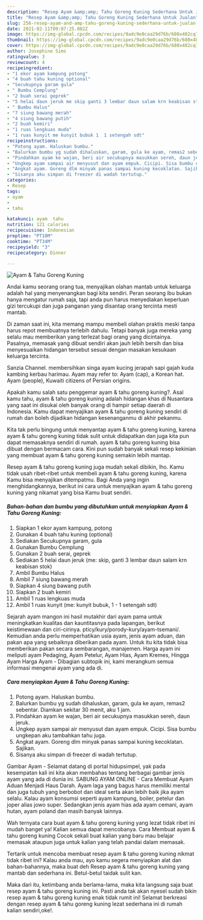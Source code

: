 ```yaml
---
description: "Resep Ayam &amp;amp; Tahu Goreng Kuning Sederhana Untuk Jualan"
title: "Resep Ayam &amp;amp; Tahu Goreng Kuning Sederhana Untuk Jualan"
slug: 256-resep-ayam-and-amp-tahu-goreng-kuning-sederhana-untuk-jualan
date: 2021-02-11T09:07:25.802Z
image: https://img-global.cpcdn.com/recipes/9adc9e0caa29d76b/680x482cq70/ayam-tahu-goreng-kuning-foto-resep-utama.jpg
thumbnail: https://img-global.cpcdn.com/recipes/9adc9e0caa29d76b/680x482cq70/ayam-tahu-goreng-kuning-foto-resep-utama.jpg
cover: https://img-global.cpcdn.com/recipes/9adc9e0caa29d76b/680x482cq70/ayam-tahu-goreng-kuning-foto-resep-utama.jpg
author: Josephine Sims
ratingvalue: 3
reviewcount: 4
recipeingredient:
- "1 ekor ayam kampung potong"
- "4 buah tahu kuning optional"
- "Secukupnya garam gula"
- " Bumbu Cemplung"
- "2 buah serai geprek"
- "5 helai daun jeruk me skip ganti 3 lembar daun salam krn keabisan stok"
- " Bumbu Halus"
- "7 siung bawang merah"
- "4 siung bawang putih"
- "2 buah kemiri"
- "1 ruas lengkuas muda"
- "1 ruas kunyit me kunyit bubuk 1  1 setengah sdt"
recipeinstructions:
- "Potong ayam. Haluskan bumbu."
- "Balurkan bumbu yg sudah dihaluskan, garam, gula ke ayam, remas2 sebentar. Diamkan sekitar 30 menit, aku 1 jam."
- "Pindahkan ayam ke wajan, beri air secukupnya masukkan sereh, daun jeruk."
- "Ungkep ayam sampai air menyusut dan ayam empuk. Cicipi. Sisa bumbu ungkepan aku tambahkan tahu juga."
- "Angkat ayam. Goreng dlm minyak panas sampai kuning kecoklatan. Sajikan."
- "Sisanya aku simpan di freezer di wadah tertutup."
categories:
- Resep
tags:
- ayam
- 
- tahu

katakunci: ayam  tahu 
nutrition: 121 calories
recipecuisine: Indonesian
preptime: "PT10M"
cooktime: "PT34M"
recipeyield: "3"
recipecategory: Dinner

---
```



![Ayam &amp; Tahu Goreng Kuning](https://img-global.cpcdn.com/recipes/9adc9e0caa29d76b/680x482cq70/ayam-tahu-goreng-kuning-foto-resep-utama.jpg)

Andai kamu seorang orang tua, menyajikan olahan mantab untuk keluarga adalah hal yang menyenangkan bagi kita sendiri. Peran seorang ibu bukan hanya mengatur rumah saja, tapi anda pun harus menyediakan keperluan gizi tercukupi dan juga panganan yang disantap orang tercinta mesti mantab.

Di zaman  saat ini, kita memang mampu membeli olahan praktis meski tanpa harus repot membuatnya terlebih dahulu. Tetapi banyak juga mereka yang selalu mau memberikan yang terlezat bagi orang yang dicintainya. Pasalnya, memasak yang dibuat sendiri akan jauh lebih bersih dan bisa menyesuaikan hidangan tersebut sesuai dengan masakan kesukaan keluarga tercinta. 

Sanzia Channel. membersihkan singa ayam kucing jerapah sapi gajah kuda kambing kerbau harimau. Ayam may refer to: Ayam (cap), a Korean hat. Ayam (people), Kuwaiti citizens of Persian origins.

Apakah kamu salah satu penggemar ayam &amp; tahu goreng kuning?. Asal kamu tahu, ayam &amp; tahu goreng kuning adalah hidangan khas di Nusantara yang saat ini disukai oleh banyak orang di hampir setiap daerah di Indonesia. Kamu dapat menyajikan ayam &amp; tahu goreng kuning sendiri di rumah dan boleh dijadikan hidangan kesenanganmu di akhir pekanmu.

Kita tak perlu bingung untuk menyantap ayam &amp; tahu goreng kuning, karena ayam &amp; tahu goreng kuning tidak sulit untuk didapatkan dan juga kita pun dapat memasaknya sendiri di rumah. ayam &amp; tahu goreng kuning bisa dibuat dengan bermacam cara. Kini pun sudah banyak sekali resep kekinian yang membuat ayam &amp; tahu goreng kuning semakin lebih mantap.

Resep ayam &amp; tahu goreng kuning juga mudah sekali dibikin, lho. Kamu tidak usah ribet-ribet untuk membeli ayam &amp; tahu goreng kuning, karena Kamu bisa menyajikan ditempatmu. Bagi Anda yang ingin menghidangkannya, berikut ini cara untuk menyajikan ayam &amp; tahu goreng kuning yang nikamat yang bisa Kamu buat sendiri.

<!--inarticleads1-->

##### Bahan-bahan dan bumbu yang dibutuhkan untuk menyiapkan Ayam &amp; Tahu Goreng Kuning:

1. Siapkan 1 ekor ayam kampung, potong
1. Gunakan 4 buah tahu kuning (optional)
1. Sediakan Secukupnya garam, gula
1. Gunakan  Bumbu Cemplung
1. Gunakan 2 buah serai, geprek
1. Sediakan 5 helai daun jeruk (me: skip, ganti 3 lembar daun salam krn keabisan stok)
1. Ambil  Bumbu Halus
1. Ambil 7 siung bawang merah
1. Siapkan 4 siung bawang putih
1. Siapkan 2 buah kemiri
1. Ambil 1 ruas lengkuas muda
1. Ambil 1 ruas kunyit (me: kunyit bubuk, 1 - 1 setengah sdt)


Sejarah ayam mangon ini hasil mutakhir dari ayam pama untuk meningkatkan kualitas dan kauntitasnya pada lapangan, berikut keistimewaan dan ciri-cirinya. pticy/kury/porody-kury/ayam-tsemani/. Kemudian anda perlu memperhatikan usia ayam, jenis ayam aduan, dan pakan apa yang sebaiknya diberikan pada ayam. Untuk itu kita tidak bisa memberikan pakan secara sembarangan, manajemen. Harga ayam ini meliputi ayam Pedaging, Ayam Petelur, Ayam Hias, Ayam Kremes, Hingga Ayam Harga Ayam - Dibagian subtopik ini, kami merangkum semua informasi mengenai ayam yang ada di. 

<!--inarticleads2-->

##### Cara menyiapkan Ayam &amp; Tahu Goreng Kuning:

1. Potong ayam. Haluskan bumbu.
1. Balurkan bumbu yg sudah dihaluskan, garam, gula ke ayam, remas2 sebentar. Diamkan sekitar 30 menit, aku 1 jam.
1. Pindahkan ayam ke wajan, beri air secukupnya masukkan sereh, daun jeruk.
1. Ungkep ayam sampai air menyusut dan ayam empuk. Cicipi. Sisa bumbu ungkepan aku tambahkan tahu juga.
1. Angkat ayam. Goreng dlm minyak panas sampai kuning kecoklatan. Sajikan.
1. Sisanya aku simpan di freezer di wadah tertutup.


Gambar Ayam - Selamat datang di portal hidupsimpel, yak pada kesempatan kali ini kita akan membahas tentang berbagai gambar jenis ayam yang ada di dunia ini. SABUNG AYAM ONLINE - Cara Membuat Ayam Aduan Menjadi Haus Darah. Ayam laga yang bagus harus memiliki mental dan juga tubuh yang berbobot dan ideal serta akan lebih baik jika ayam selalu. Kalau ayam konsumsi seperti ayam kampung, boiler, petelur dan joper alias jowo super. Sedangkan jenis ayam hias ada ayam cemani, ayam hutan, ayam poland dan masih banyak lainnya. 

Wah ternyata cara buat ayam &amp; tahu goreng kuning yang lezat tidak ribet ini mudah banget ya! Kalian semua dapat mencobanya. Cara Membuat ayam &amp; tahu goreng kuning Cocok sekali buat kalian yang baru mau belajar memasak ataupun juga untuk kalian yang telah pandai dalam memasak.

Tertarik untuk mencoba membuat resep ayam &amp; tahu goreng kuning nikmat tidak ribet ini? Kalau anda mau, ayo kamu segera menyiapkan alat dan bahan-bahannya, maka buat deh Resep ayam &amp; tahu goreng kuning yang mantab dan sederhana ini. Betul-betul taidak sulit kan. 

Maka dari itu, ketimbang anda berlama-lama, maka kita langsung saja buat resep ayam &amp; tahu goreng kuning ini. Pasti anda tak akan nyesel sudah bikin resep ayam &amp; tahu goreng kuning enak tidak rumit ini! Selamat berkreasi dengan resep ayam &amp; tahu goreng kuning lezat sederhana ini di rumah kalian sendiri,oke!.

